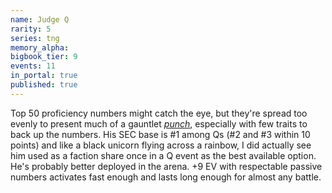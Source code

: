 ```yaml
---
name: Judge Q
rarity: 5
series: tng
memory_alpha:
bigbook_tier: 9
events: 11
in_portal: true
published: true
---
```


Top 50 proficiency numbers might catch the eye, but they're spread too evenly to present much of a gauntlet [_punch_](https://www.youtube.com/watch?v=kUEKNu11gFQ&t=22), especially with few traits to back up the numbers. His SEC base is #1 among Qs (#2 and #3 within 10 points) and like a black unicorn flying across a rainbow, I did actually see him used as a faction share once in a Q event as the best available option. He's probably better deployed in the arena. +9 EV with respectable passive numbers activates fast enough and lasts long enough for almost any battle.
